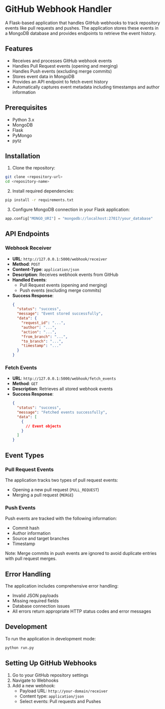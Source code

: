 # GitHub Webhook Handler

A Flask-based application that handles GitHub webhooks to track repository events like pull requests and pushes. The application stores these events in a MongoDB database and provides endpoints to retrieve the event history.

## Features

- Receives and processes GitHub webhook events
- Handles Pull Request events (opening and merging)
- Handles Push events (excluding merge commits)
- Stores event data in MongoDB
- Provides an API endpoint to fetch event history
- Automatically captures event metadata including timestamps and author information

## Prerequisites

- Python 3.x
- MongoDB
- Flask
- PyMongo
- pytz

## Installation

1. Clone the repository:
```bash
git clone <repository-url>
cd <repository-name>
```

2. Install required dependencies:
```bash
pip install -r requirements.txt
```

3. Configure MongoDB connection in your Flask application:

```python
app.config["MONGO_URI"] = "mongodb://localhost:27017/your_database"
```

## API Endpoints

### Webhook Receiver
- **URL**: `http://127.0.0.1:5000/webhook/receiver`
- **Method**: `POST`
- **Content-Type**: `application/json`
- **Description**: Receives webhook events from GitHub
- **Handled Events**:
  - Pull Request events (opening and merging)
  - Push events (excluding merge commits)
- **Success Response**:
  ```json
  {
    "status": "success",
    "message": "Event stored successfully",
    "data": {
      "request_id": "...",
      "author": "...",
      "action": "...",
      "from_branch": "...",
      "to_branch": "...",
      "timestamp": "..."
    }
  }
  ```

### Fetch Events
- **URL**: `http://127.0.0.1:5000/webhook/fetch_events`
- **Method**: `GET`
- **Description**: Retrieves all stored webhook events
- **Success Response**:
  ```json
  {
    "status": "success",
    "message": "Fetched events successfully",
    "data": [
      {
        // Event objects
      }
    ]
  }
  ```

## Event Types

### Pull Request Events
The application tracks two types of pull request events:
- Opening a new pull request (`PULL_REQUEST`)
- Merging a pull request (`MERGE`)

### Push Events
Push events are tracked with the following information:
- Commit hash
- Author information
- Source and target branches
- Timestamp

Note: Merge commits in push events are ignored to avoid duplicate entries with pull request merges.

## Error Handling

The application includes comprehensive error handling:
- Invalid JSON payloads
- Missing required fields
- Database connection issues
- All errors return appropriate HTTP status codes and error messages

## Development

To run the application in development mode:

```bash
python run.py
```

## Setting Up GitHub Webhooks

1. Go to your GitHub repository settings
2. Navigate to Webhooks
3. Add a new webhook:
   - Payload URL: `http://your-domain/receiver`
   - Content type: `application/json`
   - Select events: Pull requests and Pushes
